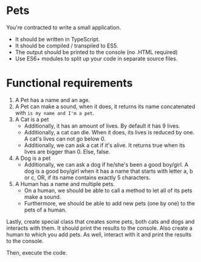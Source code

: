 # Pets

You're contracted to write a small application.
- It should be written in TypeScript.
- It should be compiled / transpiled to ES5.
- The output should be printed to the console (no .HTML required)
- Use ES6+ modules to split up your code in separate source files.

# Functional requirements

1. A Pet has a name and an age.
2. A Pet can make a sound, when it does, it returns its name concatenated with `is my name and I'm a pet`.
3. A Cat is a pet
    - Additionally, it has an amount of lives. By default it has 9 lives.
    - Additionally, a cat can die. When it does, its lives is reduced by one. A cat's lives can not go below 0.
    - Additionally, we can ask a cat if it's alive. It returns true when its lives are bigger than 0. Else, false.
4. A Dog is a pet
    - Additionally, we can ask a dog if he/she's been a good boy/girl. A dog is a good boy/girl when it has a name that starts with letter a, b or c, OR, if its name contains exactly 5 characters.
5. A Human has a name and multiple pets.
    - On a human, we should be able to call a method to let all of its pets make a sound.
    - Furthermore, we should be able to add new pets (one by one) to the pets of a human.
    
Lastly, create special class that creates some pets, both cats and dogs and interacts with them. 
It should print the results to the console. Also create a human to which you add pets. As well, interact with it and print the results to the console.

Then, execute the code.
